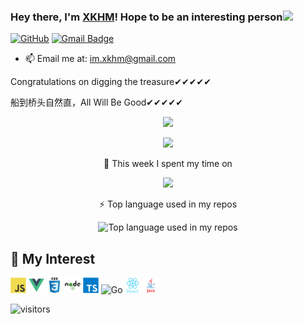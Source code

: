 ### Hey there, I'm [XKHM](https://xkhm.net)! Hope to be an interesting person<img src="https://media.giphy.com/media/hvRJCLFzcasrR4ia7z/giphy.gif" width="25px">

[![GitHub](https://img.shields.io/badge/dynamic/json?logo=github&label=GitHub&labelColor=495867&color=495867&query=%24.data.totalSubs&url=https%3A%2F%2Fapi.yukiyukixing.com%2Fsubstats%2F%3Fsource%3Dgithub%26queryKey%3Dyukiyukixing&style=flat-square)](https://github.com/yukiyukixing)
[![Gmail Badge](https://img.shields.io/badge/-im.xkhm@gmail.com-c14438?style=flat-square&logo=Gmail&logoColor=white&link=mailto:im.xkhm@gmail.com)](mailto:im.xkhm@gmail.com)

- 📫 Email me at: [im.xkhm@gmail.com](mailto:im.xkhm@gmail.com)

Congratulations on digging the treasure✔✔✔✔✔

船到桥头自然直，All Will Be Good✔✔✔✔✔

<p align="center">
  <img alig src="https://github-profile-trophy.vercel.app/?username=yukiyukixing&column=4&rank=SSS,SS,S,AAA,AA,A,B,C" />
</p>

<p align="center">
  <img src = "https://github-readme-stats.vercel.app/api?username=yukiyukixing&show_icons=true&theme=gotham&hide_border=true&count_private=true">
</p>

<div>
    <p align="center">
    📕 This week I spent my time on
    </p>
    <p align="center">
        <img src = "https://github-readme-stats-taupe-two.vercel.app/api/wakatime?username=xkhm&hide_title=true&hide_border=true&langs_count=5">
    </p>
    <p align="center">
    ⚡ Top language used in my repos
    </p>
    <p align="center">
        <img width="" src="https://github-readme-stats.vercel.app/api/top-langs/?username=yukiyukixing&layout=compact&hide_title=1&card_width=300" alt="Top language used in my repos" />
    </p>
</div>


<h2>🚀 My Interest</h2>
<p align="left">
  <img src="https://raw.githubusercontent.com/devicons/devicon/master/icons/javascript/javascript-original.svg" alt="javascript" width="25" height="25" />
  <img src="https://raw.githubusercontent.com/devicons/devicon/master/icons/vuejs/vuejs-original.svg" alt="vue" width="25" height="25" />
  <img src="https://raw.githubusercontent.com/devicons/devicon/master/icons/css3/css3-original-wordmark.svg" alt="css3" width="25" height="25" />
  <img src="https://raw.githubusercontent.com/devicons/devicon/master/icons/nodejs/nodejs-original-wordmark.svg" alt="nodejs" width="25" height="25" />
  <img src="https://raw.githubusercontent.com/devicons/devicon/master/icons/typescript/typescript-original.svg" alt="typescript" width="25" height="25" />
  <img src="https://img.icons8.com/color/48/000000/golang.png"  alt="Go" width="25" height="25" >
  <img src="https://raw.githubusercontent.com/devicons/devicon/master/icons/react/react-original-wordmark.svg" alt="react" width="25" height="25" />
  <img src="https://raw.githubusercontent.com/devicons/devicon/master/icons/java/java-original-wordmark.svg" alt="java" width="25" height="25" />
</p>

<p><img src="https://visitor-badge.glitch.me/badge?page_id=yukiyukixing.yukiyukixing" alt="visitors"></p>








